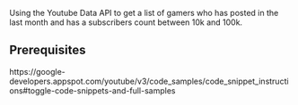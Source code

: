 

<!DOCTYPE html>
<html lang="en">
<head>
    <meta charset="UTF-8">
    <title>Youtube Influencer Search</title>

</head>
<body>

<p>Using the Youtube Data API to get a list of gamers who has posted in the last month and has a subscribers count between 10k and 100k.</p>

<h2>Prerequisites</h2>
<p>https://google-developers.appspot.com/youtube/v3/code_samples/code_snippet_instructions#toggle-code-snippets-and-full-samples</p>



</body>
</html>